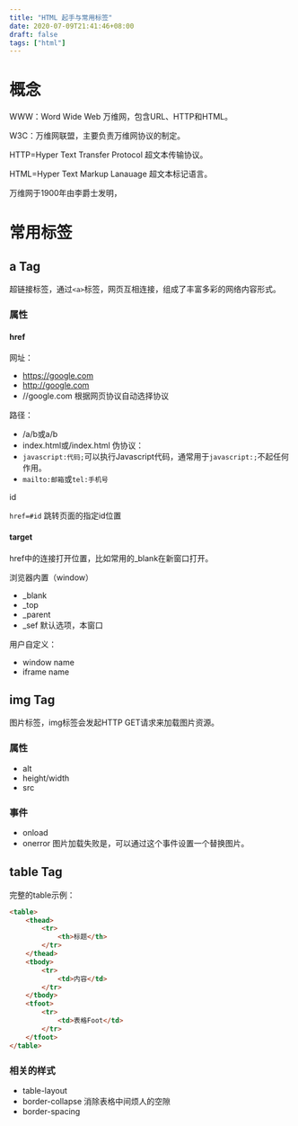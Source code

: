 ```yaml
---
title: "HTML 起手与常用标签"
date: 2020-07-09T21:41:46+08:00
draft: false
tags: ["html"]
---
```


# 概念

WWW：Word Wide Web 万维网，包含URL、HTTP和HTML。

W3C：万维网联盟，主要负责万维网协议的制定。

HTTP=Hyper Text Transfer Protocol 超文本传输协议。

HTML=Hyper Text Markup Lanauage 超文本标记语言。


万维网于1900年由李爵士发明，

# 常用标签

## a Tag

超链接标签，通过`<a>`标签，网页互相连接，组成了丰富多彩的网络内容形式。

### 属性

#### href
网址：
* https://google.com
* http://google.com
* //google.com 根据网页协议自动选择协议

路径：
* /a/b或a/b
* index.html或/index.html
伪协议：
* `javascript:代码;`可以执行Javascript代码，通常用于`javascript:;`不起任何作用。
* `mailto:邮箱`或`tel:手机号`

id

`href=#id` 跳转页面的指定id位置

#### target

href中的连接打开位置，比如常用的\_blank在新窗口打开。

浏览器内置（window）
* \_blank
* \_top
* \_parent
* \_sef 默认选项，本窗口

用户自定义：
* window name
* iframe name


## img Tag

图片标签，img标签会发起HTTP GET请求来加载图片资源。

### 属性

* alt
* height/width
* src

### 事件

* onload
* onerror 图片加载失败是，可以通过这个事件设置一个替换图片。


## table Tag

完整的table示例：
```html
<table>
	<thead>
		<tr>
			<th>标题</th>
		</tr>
	</thead>
	<tbody>
		<tr>
			<td>内容</td>
		</tr>
	</tbody>
	<tfoot>
		<tr>
			<td>表格Foot</td>
		</tr>
	</tfoot>
</table>
```

### 相关的样式

* table-layout
* border-collapse 消除表格中间烦人的空隙
* border-spacing

